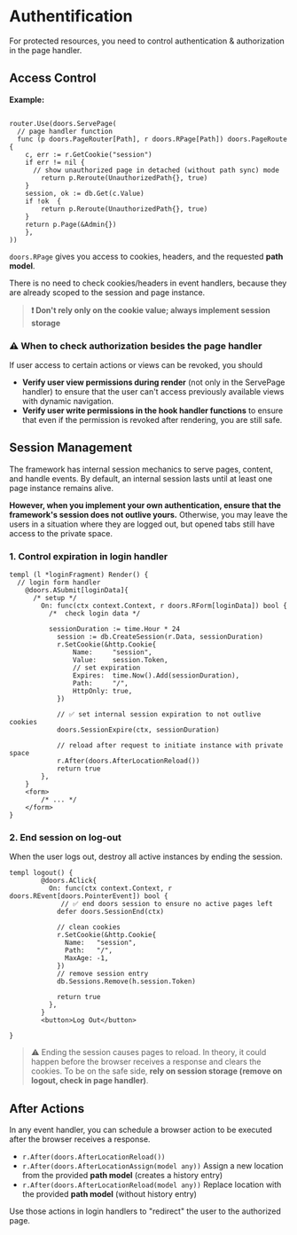 # Authentification

For protected resources, you need to control authentication & authorization in the page handler.

## Access Control

**Example:**

```templ

router.Use(doors.ServePage(
  // page handler function
  func (p doors.PageRouter[Path], r doors.RPage[Path]) doors.PageRoute {
  	c, err := r.GetCookie("session")
    if err != nil {
      // show unauthorized page in detached (without path sync) mode 
    	return p.Reroute(UnauthorizedPath{}, true)
    }
    session, ok := db.Get(c.Value)
    if !ok  {
    	return p.Reroute(UnauthorizedPath{}, true)
    }
  	return p.Page(&Admin{})
	},
))
```

`doors.RPage` gives you access to cookies, headers, and the requested **path model**.

There is no need to check cookies/headers in event handlers, because they are already scoped to the session and page instance.

> **❗ Don't rely only on the cookie value; always implement session storage** 

### ⚠️ When to check authorization besides the page handler

If user access to certain actions or views can be revoked, you should 

* **Verify user view permissions during render** (not only in the ServePage handler) to ensure that the user can't access previously available views with dynamic navigation. 
* **Verify user write permissions in the hook handler functions** to ensure that even if the permission is revoked after rendering, you are still safe.

## Session Management

The framework has internal session mechanics to serve pages, content, and handle events. By default, an internal session lasts until at least one page instance remains alive. 

**However, when you implement your own authentication, ensure that the framework's session does not outlive yours.** Otherwise, you may leave the users in a situation where they are logged out, but opened tabs still have access to the private space.

### 1. Control expiration in login handler

```templ
templ (l *loginFragment) Render() {
  // login form handler
	@doors.ASubmit[loginData]{
	  /* setup */
		On: func(ctx context.Context, r doors.RForm[loginData]) bool {
		  /*  check login data */
		  
		  sessionDuration := time.Hour * 24
			session := db.CreateSession(r.Data, sessionDuration)
			r.SetCookie(&http.Cookie{
				Name:     "session",
				Value:    session.Token,
				// set expiration
				Expires:  time.Now().Add(sessionDuration),
				Path:     "/",
				HttpOnly: true,
			})
	
			// ✅ set internal session expiration to not outlive cookies
			doors.SessionExpire(ctx, sessionDuration)
			
			// reload after request to initiate instance with private space
			r.After(doors.AfterLocationReload())
			return true
		},
	}
	<form>
		/* ... */
	</form>
}
```

### 2. End session on log-out

When the user logs out, destroy all active instances by ending the session.

```templ
templ logout() {
		@doors.AClick{
          On: func(ctx context.Context, r doors.REvent[doors.PointerEvent]) bool {
             // ✅ end doors session to ensure no active pages left
            defer doors.SessionEnd(ctx)
            
            // clean cookies
            r.SetCookie(&http.Cookie{
              Name:   "session",
              Path:   "/",
              MaxAge: -1,
            })
            // remove session entry
            db.Sessions.Remove(h.session.Token)
           
            return true
          },
        }
		<button>Log Out</button>

}
```

> ⚠️ Ending the session causes pages to reload. In theory, it could happen before the browser receives a response and clears the cookies. To be on the safe side, **rely on session storage (remove on logout, check in page handler)**. 

## After Actions

In any event handler, you can schedule a browser action to be executed after the browser receives a response.

*  `r.After(doors.AfterLocationReload())`
*  `r.After(doors.AfterLocationAssign(model any))`
  Assign a new location from the provided **path model** (creates a history entry)
*  `r.After(doors.AfterLocationReload(model any))`
  Replace location with the provided **path model** (without history entry)

Use those actions in login handlers to "redirect" the user to the authorized page.

## 


